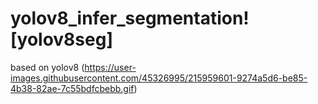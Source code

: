 # yolov8_infer_segmentation![yolov8seg]  
based on yolov8
(https://user-images.githubusercontent.com/45326995/215959601-9274a5d6-be85-4b38-82ae-7c55bdfcbebb.gif)

